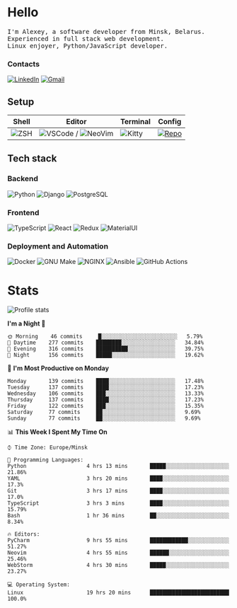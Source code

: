 # Hello

<p>
    <samp>
        I'm Alexey, a software developer from Minsk, Belarus.
        <br>
	Experienced in full stack web development.
	<br>
	Linux enjoyer, Python/JavaScript developer.
    </samp>
</p>

### Contacts

[![LinkedIn](https://img.icons8.com/fluency/48/000000/linkedin.png)](https://www.linkedin.com/in/dhvcc/)
[![Gmail](https://img.icons8.com/fluency/48/000000/gmail-new.png)](mailto:alexey.artishevskiy@gmail.com)

## Setup

| Shell | Editor | Terminal | Config |
|-------|--------|----------|--------|
| ![ZSH](https://img.shields.io/badge/-ZSH-000000?style=flat&logo=GNU-Bash) | ![VSCode](https://img.shields.io/badge/-VSCode-000000?style=flat&logo=Visual-Studio-Code&logoColor=0066b8) / ![NeoVim](https://img.shields.io/badge/-NeoVim-000000?style=flat&logo=Neovim) | ![Kitty](https://img.shields.io/badge/-Kitty-000000?style=flat&logo=Windows-Terminal) | [![Repo](https://img.shields.io/badge/-Repo-000000?style=flat&logo=Github)](https://github.com/dhvcc/configs)


## Tech stack

### Backend

![Python](https://img.shields.io/badge/-Python-black?style=flat&logo=Python&logoColor=FFE17E)
![Django](https://img.shields.io/badge/-Django-black?style=flat&logo=Django&logoColor=20AA76)
![PostgreSQL](https://img.shields.io/badge/-PostgreSQL-black?style=flat&logo=PostgreSQL)

### Frontend

![TypeScript](https://img.shields.io/badge/-TypeScript-black?style=flat&logo=TypeScript)
![React](https://img.shields.io/badge/-React-black?style=flat&logo=React)
![Redux](https://img.shields.io/badge/-Redux-black?style=flat&logo=Redux&logoColor=764ABC)
![MaterialUI](https://img.shields.io/badge/-MaterialUI-black?style=flat&logo=MUI&logoColor=9170c2)

### Deployment and Automation

![Docker](https://img.shields.io/badge/-Docker-black?style=flat&logo=Docker)
![GNU Make](https://img.shields.io/badge/-GNU%20Make-black?style=flat&logo=GNU)
![NGINX](https://img.shields.io/badge/-NGINX-black?style=flat&logo=NGINX&logoColor=009639)
![Ansible](https://img.shields.io/badge/-Ansible-black?style=flat&logo=Ansible)
![GitHub Actions](https://img.shields.io/badge/-GitHub%20Actions-black?style=flat&logo=GitHub-Actions)

# Stats

![Profile stats](https://github-readme-stats.dhvcc.vercel.app/api?username=dhvcc&hide_title=true&show_icons=true&count_private=true&theme=react&hide_border=true)

<!--START_SECTION:waka-->
**I'm a Night 🦉** 

```text
🌞 Morning    46 commits     █░░░░░░░░░░░░░░░░░░░░░░░░   5.79% 
🌆 Daytime    277 commits    ████████░░░░░░░░░░░░░░░░░   34.84% 
🌃 Evening    316 commits    ██████████░░░░░░░░░░░░░░░   39.75% 
🌙 Night      156 commits    █████░░░░░░░░░░░░░░░░░░░░   19.62%

```
📅 **I'm Most Productive on Monday** 

```text
Monday       139 commits    ████░░░░░░░░░░░░░░░░░░░░░   17.48% 
Tuesday      137 commits    ████░░░░░░░░░░░░░░░░░░░░░   17.23% 
Wednesday    106 commits    ███░░░░░░░░░░░░░░░░░░░░░░   13.33% 
Thursday     137 commits    ████░░░░░░░░░░░░░░░░░░░░░   17.23% 
Friday       122 commits    ███░░░░░░░░░░░░░░░░░░░░░░   15.35% 
Saturday     77 commits     ██░░░░░░░░░░░░░░░░░░░░░░░   9.69% 
Sunday       77 commits     ██░░░░░░░░░░░░░░░░░░░░░░░   9.69%

```


📊 **This Week I Spent My Time On** 

```text
⌚︎ Time Zone: Europe/Minsk

💬 Programming Languages: 
Python                   4 hrs 13 mins       █████░░░░░░░░░░░░░░░░░░░░   21.86% 
YAML                     3 hrs 20 mins       ████░░░░░░░░░░░░░░░░░░░░░   17.3% 
Git                      3 hrs 17 mins       ████░░░░░░░░░░░░░░░░░░░░░   17.0% 
TypeScript               3 hrs 3 mins        ████░░░░░░░░░░░░░░░░░░░░░   15.79% 
Bash                     1 hr 36 mins        ██░░░░░░░░░░░░░░░░░░░░░░░   8.34%

🔥 Editors: 
PyCharm                  9 hrs 55 mins       ████████████░░░░░░░░░░░░░   51.27% 
Neovim                   4 hrs 55 mins       ██████░░░░░░░░░░░░░░░░░░░   25.46% 
WebStorm                 4 hrs 30 mins       █████░░░░░░░░░░░░░░░░░░░░   23.27%

💻 Operating System: 
Linux                    19 hrs 20 mins      █████████████████████████   100.0%

```


<!--END_SECTION:waka-->

